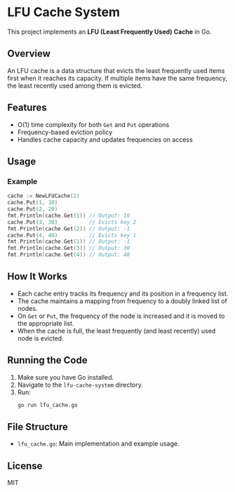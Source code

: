 # LFU Cache System

This project implements an **LFU (Least Frequently Used) Cache** in Go.

## Overview

An LFU cache is a data structure that evicts the least frequently used items first when it reaches its capacity. If multiple items have the same frequency, the least recently used among them is evicted.

## Features
- O(1) time complexity for both `Get` and `Put` operations
- Frequency-based eviction policy
- Handles cache capacity and updates frequencies on access

## Usage

### Example
```go
cache := NewLFUCache(2)
cache.Put(1, 10)
cache.Put(2, 20)
fmt.Println(cache.Get(1)) // Output: 10
cache.Put(3, 30)          // Evicts key 2
fmt.Println(cache.Get(2)) // Output: -1
cache.Put(4, 40)          // Evicts key 1
fmt.Println(cache.Get(1)) // Output: -1
fmt.Println(cache.Get(3)) // Output: 30
fmt.Println(cache.Get(4)) // Output: 40
```

## How It Works
- Each cache entry tracks its frequency and its position in a frequency list.
- The cache maintains a mapping from frequency to a doubly linked list of nodes.
- On `Get` or `Put`, the frequency of the node is increased and it is moved to the appropriate list.
- When the cache is full, the least frequently (and least recently) used node is evicted.

## Running the Code

1. Make sure you have Go installed.
2. Navigate to the `lfu-cache-system` directory.
3. Run:
   ```sh
   go run lfu_cache.go
   ```

## File Structure
- `lfu_cache.go`: Main implementation and example usage.

## License
MIT

